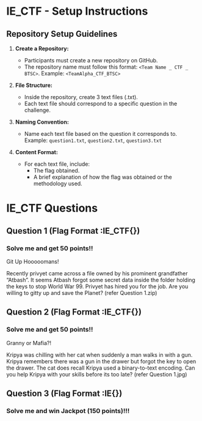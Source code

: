 # IE_CTF - Setup Instructions

## Repository Setup Guidelines

1. **Create a Repository:**
   - Participants must create a new repository on GitHub.
   - The repository name must follow this format: `<Team Name _ CTF _ BTSC>`.
     Example: `<TeamAlpha_CTF_BTSC>`

2. **File Structure:**
   - Inside the repository, create 3 text files (.txt).
   - Each text file should correspond to a specific question in the challenge.

3. **Naming Convention:**
   - Name each text file based on the question it corresponds to.
     Example: `question1.txt`, `question2.txt`, `question3.txt`

4. **Content Format:**
   - For each text file, include:
     - The flag obtained.
     - A brief explanation of how the flag was obtained or the methodology used.
    

# IE_CTF Questions

       
## Question 1 (Flag Format :IE_CTF{})

### Solve me and get 50 points!!

Git Up Hooooomans!

Recently privyet came across a file owned by his prominent grandfather “Atbash”. It seems Atbash forgot some secret data inside the folder holding the keys to stop World War 99. Privyet has hired you for the job. Are you willing to gitty up and save the Planet?
(refer Question 1.zip)




## Question 2 (Flag Format :IE_CTF{})

### Solve me and get 50 points!!

Granny or Mafia?!

Kripya was chilling with her cat when suddenly a man walks in with a gun. Kripya remembers there was a gun in the drawer but forgot the key to open the drawer. The cat does recall Kripya used a binary-to-text encoding. Can you help Kripya with your skills before its too late? 
(refer Question 1.jpg)


## Question 3 (Flag Format :IE{})

### Solve me and win Jackpot (150 points)!!!
